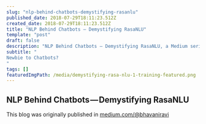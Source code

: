 ```yaml
---
slug: "nlp-behind-chatbots-demystifying-rasanlu"
published_date: 2018-07-29T18:11:23.512Z
created_date: 2018-07-29T18:11:23.512Z
title: "NLP Behind Chatbots — Demystifying RasaNLU"
template: "post"
draft: false
description: "NLP Behind Chatbots — Demystifying RasaNLU, a Medium series by Bhavani Ravi"
subtitle: "
Newbie to Chatbots?
"
tags: []
featuredImgPath: /media/demystifying-rasa-nlu-1-training-featured.png
---
```

## NLP Behind Chatbots — Demystifying RasaNLU

This blog was originally published in [medium.com/@bhavaniravi](https://medium.com/@bhavaniravi)
